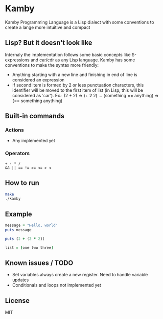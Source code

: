 # Kamby
Kamby Programming Language is a Lisp dialect with some conventions to create a lange more intuitive and compact

## Lisp? But it doesn't look like
Internaly the implementation follows some basic concepts like S-expressions and car/cdr as any Lisp language.
Kamby has some conventions to make the syntax more friendly:
- Anything starting with a new line and finishing in end of line is considered an expression
- If second item is formed by 2 or less punctuation characters, this identifier will be moved to the first item of list (in Lisp, this will be considered as 'car'). Ex.: (2 + 2) => (+ 2 2) ... (something == anything) => (== something anything)

## Built-in commands
### Actions
- Any implemented yet

### Operators
```
+ - * /
&& || == != >= <= > <
```

## How to run
```sh
make
./kamby
```

## Example
```ruby
message = "Hello, world"
puts message

puts (2 + (2 * 2))

list = [one two three]
```

## Known issues / TODO
- Set variables always create a new register. Need to handle variable updates
- Conditionals and loops not implemented yet

## License
MIT
